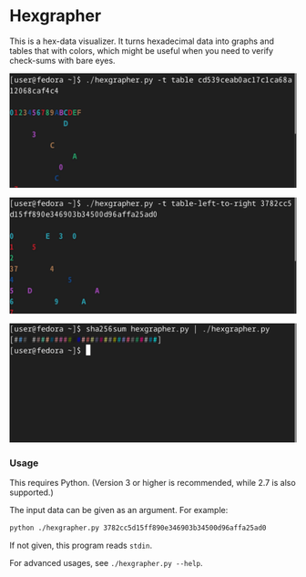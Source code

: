 # Hexgrapher

This is a hex-data visualizer. It turns hexadecimal data into graphs and tables that with colors, which might be useful when you need to verify check-sums with bare eyes.

![Screenshot1](screenshots/Screenshot1.jpg)

![Screenshot2](screenshots/Screenshot2.jpg)

![Screenshot3](screenshots/Screenshot3.jpg)

### Usage

This requires Python. (Version 3 or higher is recommended, while 2.7 is also supported.)

The input data can be given as an argument. For example:
```sh
python ./hexgrapher.py 3782cc5d15ff890e346903b34500d96affa25ad0
```

If not given, this program reads `stdin`.

For advanced usages, see `./hexgrapher.py --help`.
